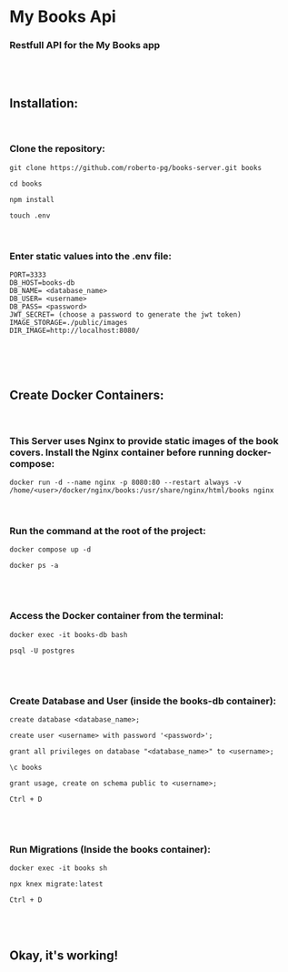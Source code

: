 # My Books Api

### Restfull API for the My Books app

<br/>
<br/>

## Installation:

<br/>

<h3>Clone the repository: </h3>

```
git clone https://github.com/roberto-pg/books-server.git books
```

```
cd books
```

```
npm install
```

```
touch .env
```

</br>

<h3>Enter static values into the .env file:</h3>

```
PORT=3333
DB_HOST=books-db
DB_NAME= <database_name>
DB_USER= <username>
DB_PASS= <password>
JWT_SECRET= (choose a password to generate the jwt token)
IMAGE_STORAGE=./public/images
DIR_IMAGE=http://localhost:8080/
```

<br/>
<br/>
<br/>

## Create Docker Containers:

<br/>

### This Server uses Nginx to provide static images of the book covers. Install the Nginx container before running docker-compose:

```
docker run -d --name nginx -p 8080:80 --restart always -v /home/<user>/docker/nginx/books:/usr/share/nginx/html/books nginx
```

<br/>

<h3>Run the command at the root of the project:</h3>

```
docker compose up -d
```

```
docker ps -a
```

<br/>
<br/>

<h3>Access the Docker container from the terminal:</h3>

```
docker exec -it books-db bash
```

```
psql -U postgres
```

<br/>
<br/>

<h3>Create Database and User (inside the books-db container):</h3>

```
create database <database_name>;
```

```
create user <username> with password '<password>';
```

```
grant all privileges on database "<database_name>" to <username>;
```

```
\c books
```

```
grant usage, create on schema public to <username>;
```

```
Ctrl + D
```

<br/>
<br/>

<h3>Run Migrations (Inside the books container):</h3>

```
docker exec -it books sh
```

```
npx knex migrate:latest
```

```
Ctrl + D
```

<br/>
<br/>

## Okay, it's working!
